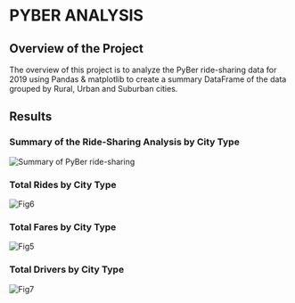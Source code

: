 # PYBER ANALYSIS

## Overview of the Project

The overview of this project is to analyze the PyBer ride-sharing data for 2019 using Pandas & 
matplotlib to create a summary DataFrame of the data grouped by Rural, Urban and Suburban cities. 



## Results


### Summary of the Ride-Sharing Analysis by City Type

![Summary of PyBer ride-sharing](https://user-images.githubusercontent.com/103302566/168510927-8b339d9e-6eca-4ca4-aa4f-b0ec52a7fe38.png)


### Total Rides by City Type


![Fig6](https://user-images.githubusercontent.com/103302566/168510426-953de63a-e4f5-4406-a2b2-345a370e40a4.png)


### Total Fares by City Type

  
![Fig5](https://user-images.githubusercontent.com/103302566/168510628-90c4b2bc-8a04-4183-8c6d-aa2bdbd7afa7.png)


### Total Drivers by City Type

![Fig7](https://user-images.githubusercontent.com/103302566/168510964-4d9fbc9a-e602-417b-86e5-21fd74f5a2c7.png)


